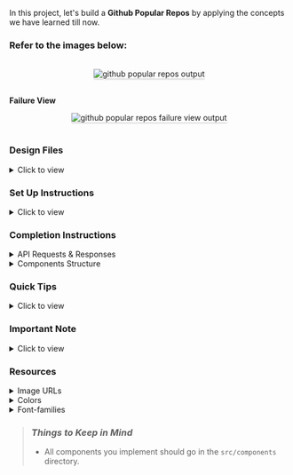 In this project, let's build a **Github Popular Repos** by applying the concepts we have learned till now.

### Refer to the images below:

 <br/>
 <div style="text-align: center;">
     <img src="https://assets.ccbp.in/frontend/content/react-js/github-popular-repos-output.gif" alt="github popular repos output" style="max-width:70%;box-shadow:0 2.8px 2.2px rgba(0, 0, 0, 0.12)">
 </div>
 <br/>

**Failure View**

 <div style="text-align: center;">
     <img src="https://assets.ccbp.in/frontend/content/react-js/github-popular-repos-error-view-output.gif" alt="github popular repos failure view output" style="max-width:70%;box-shadow:0 2.8px 2.2px rgba(0, 0, 0, 0.12)">
 </div>
 <br/>

### Design Files

<details>
<summary>Click to view</summary>

- [Extra Small (Size < 576px) and Small (Size >= 576px)](https://assets.ccbp.in/frontend/content/react-js/github-repos-sm-outputs.png)
- [Medium (Size >= 768px), Large (Size >= 992px) and Extra Large (Size >= 1200px) - Success](https://assets.ccbp.in/frontend/content/react-js/github-repos-lg-success-output.png)
- [Medium (Size >= 768px), Large (Size >= 992px) and Extra Large (Size >= 1200px) - Loading](https://assets.ccbp.in/frontend/content/react-js/github-repos-lg-loading-output.png)
- [Medium (Size >= 768px), Large (Size >= 992px) and Extra Large (Size >= 1200px) - Failure](https://assets.ccbp.in/frontend/content/react-js/github-repos-error-view-lg-output.png)

</details>

### Set Up Instructions

<details>
<summary>Click to view</summary>

- Download dependencies by running `npm install`
- Start up the app using `npm start`
</details>

### Completion Instructions

<details>

<summary>API Requests & Responses</summary>
<br>

**githubReposApiUrl**

#### API: `https://apis.ccbp.in/popular-repos`

#### Example: `https://apis.ccbp.in/popular-repos?language=ALL`

#### Method: `GET`

#### Description:

Returns a response containing the list of repositories

#### Response

```json
{
  "popular_repos": [
    {
	  "name": "freeCodeCamp",
      "id": 28457823,
      "issues_count": 154,
      "forks_count": 26651,
      "stars_count": 331304,
      "avatar_url": "https://avatars.githubusercontent.com/u/9892522?v=4"
    },
      ...
  ],
}
```

</details>

<details>
<summary>Components Structure</summary>

<br/>
<div style="text-align: center;">
    <img src="https://assets.ccbp.in/frontend/content/react-js/github-popular-repos-component-breakdown-structure.png" alt="component-breakdown-structure" style="max-width:100%;box-shadow:0 2.8px 2.2px rgba(0, 0, 0, 0.12)">
</div>
<br/>

</details>

### Quick Tips

<details close>
<summary>Click to view</summary>
<br>

- To display the animated loader, we need to import the `Loader` component using the below statement

  ```jsx
  import Loader from 'react-loader-spinner'
  ```

- In order to display the given animated loader, pass the `type` and `color` props to the `Loader` component with values as **ThreeDots** and **#0284c7**, respectively

  ```jsx
  <Loader type="ThreeDots" color="#0284c7" height={80} width={80} />
  ```

    <br/>  
  </details>

### Important Note

<details>
<summary>Click to view</summary>

<br/>

**The following instructions are required for the tests to pass**

- Wrap the `Loader` component with an HTML container element and add the `data-testid` attribute value as **loader** to it

  ```jsx
  <div data-testid="loader">
    <Loader type="ThreeDots" color="#0284c7" height={80} width={80} />
  </div>
  ```

</details>

### Resources

<details>
<summary>Image URLs</summary>

- [https://assets.ccbp.in/frontend/react-js/stars-count-img.png](https://assets.ccbp.in/frontend/react-js/stars-count-img.png) alt should be **stars**
- [https://assets.ccbp.in/frontend/react-js/forks-count-img.png](https://assets.ccbp.in/frontend/react-js/forks-count-img.png) alt should be **forks**
- [https://assets.ccbp.in/frontend/react-js/issues-count-img.png](https://assets.ccbp.in/frontend/react-js/issues-count-img.png) alt should be **open issues**
- [https://assets.ccbp.in/frontend/react-js/api-failure-view.png](https://assets.ccbp.in/frontend/react-js/api-failure-view.png) alt should be **failure view**

</details>

<details>
<summary>Colors</summary>

<br/>

<div style="background-color: #0284c7; width: 150px; padding: 10px; color: white">Hex: #0284c7</div>
<div style="background-color: #ffffff; width: 150px; padding: 10px; color: black">Hex: #ffffff</div>
<div style="background-color: #0f172a; width: 150px; padding: 10px; color: white">Hex: #0f172a</div>
<div style="background-color: #f8f8ff; width: 150px; padding: 10px; color: black">Hex: #f8f8ff</div>
<div style="background-color: #e73959; width: 150px; padding: 10px; color: white">Hex: #e73959</div>
<div style="background-color: #1e293b; width: 150px; padding: 10px; color: white">Hex: #1e293b</div>

</details>

<details>
<summary>Font-families</summary>

- Roboto
- Lobster

</details>

> ### _Things to Keep in Mind_
>
> - All components you implement should go in the `src/components` directory.
